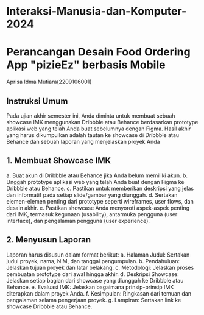 # Interaksi-Manusia-dan-Komputer-2024
# Perancangan Desain Food Ordering App "pizieEz" berbasis Mobile

Aprisa Idma Mutiara(2209106001)

## Instruksi Umum
Pada ujian akhir semester ini, Anda diminta untuk membuat sebuah showcase IMK menggunakan
Dribbble atau Behance berdasarkan prototype aplikasi web yang telah Anda buat sebelumnya dengan
Figma. Hasil akhir yang harus dikumpulkan adalah tautan ke showcase di Dribbble atau Behance dan
sebuah laporan yang menjelaskan proyek Anda

## 1. Membuat Showcase IMK
a. Buat akun di Dribbble atau Behance jika Anda belum memiliki akun.
b. Unggah prototype aplikasi web yang telah Anda buat dengan Figma ke Dribbble atau Behance.
c. Pastikan untuk memberikan deskripsi yang jelas dan informatif pada setiap slide/gambar yang
diunggah.
d. Sertakan elemen-elemen penting dari prototype seperti wireframes, user flows, dan desain
akhir.
e. Pastikan showcase Anda menyoroti aspek-aspek penting dari IMK, termasuk kegunaan
(usability), antarmuka pengguna (user interface), dan pengalaman pengguna (user experience).

## 2. Menyusun Laporan
Laporan harus disusun dalam format berikut:
a. Halaman Judul: Sertakan judul proyek, nama, NIM, dan tanggal pengumpulan.
b. Pendahuluan: Jelaskan tujuan proyek dan latar belakang.
c. Metodologi: Jelaskan proses pembuatan prototype dari awal hingga akhir.
d. Deskripsi Showcase: Jelaskan setiap bagian dari showcase yang diunggah ke Dribbble atau
Behance.
e. Evaluasi IMK: Jelaskan bagaimana prinsip-prinsip IMK diterapkan dalam proyek Anda.
f. Kesimpulan: Ringkasan dari temuan dan pengalaman selama pengerjaan proyek.
g. Lampiran: Sertakan link ke showcase Dribbble atau Behance.
